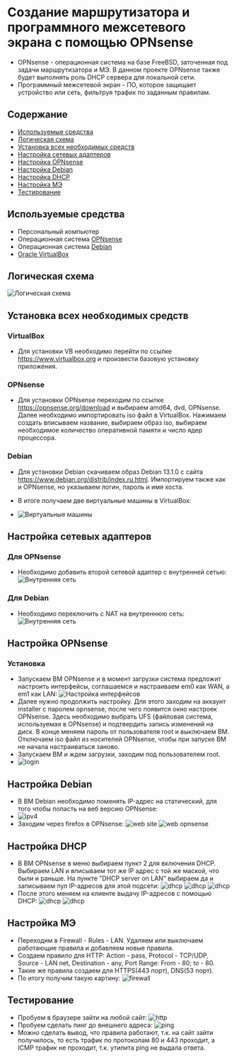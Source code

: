 # Создание маршрутизатора и программного межсетевого экрана с помощью OPNsense
- OPNsense - операционная система на базе FreeBSD, заточенная под задачи маршрутизатора и МЭ. В данном проекте OPNsense также будет выполнять роль DHCP сервера для локальной сети.
- Программный межсетевой экран - ПО, которое защищает устройство или сеть, фильтруя трафик по заданным правилам.

## Содержание
- [Используемые средства](#используемые-средства)
- [Логическая схема](#логическая-схема)
- [Установка всех необходимых средств](#установка-всех-необходимых-средств)
- [Настройка сетевых адаптеров](#настройка-сетевых-адаптеров)
- [Настройка OPNsense](#настройка-opnsense)
- [Настройка Debian](#настройка-debian)
- [Настройка DHCP](#настройка-dhcp)
- [Настройка МЭ](#настройка-мэ)
- [Тестирование](#тестирование)

## Используемые средства
- Персональный компьютер
- Операционная система [OPNsense](https://opnsense.org/download)
- Операционная система [Debian](https://www.debian.org/distrib/index.ru.html)
- [Oracle VirtualBox](https://www.virtualbox.org)


## Логическая схема
![Логическая схема](https://github.com/notforhealth/Network-engineering/blob/main/VM_OPNsense/images/logical_scheme.png)


## Установка всех необходимых средств
### VirtualBox
- Для установки VB необходимо перейти по ссылке https://www.virtualbox.org и произвести базовую установку приложения.
### OPNsense
- Для установки OPNsense переходим по ссылке https://opnsense.org/download и выбираем amd64, dvd, OPNsense. Далее необходимо импортировать iso файл в VirtualBox. Нажимаем создать вписываем название, выбираем образ iso, выбираем необходимое количество оперативной памяти и число ядер процессора.
### Debian
- Для установки Debian скачиваем образ Debian 13.1.0 с сайта https://www.debian.org/distrib/index.ru.html. Импортируем также как и OPNsense, но указываем логин, пароль и имя хоста.
- В итоге получаем две виртуальные машины в VirtualBox:

- ![Виртуальные машины](https://github.com/notforhealth/Network-engineering/blob/main/VM_OPNsense/images/VM.png)

## Настройка сетевых адаптеров
### Для OPNsense
- Необходимо добавить второй сетевой адаптер с внутренней сетью:
![Внутренняя сеть](https://github.com/notforhealth/Network-engineering/blob/main/VM_OPNsense/images/adapter_opnsense_first.png)
### Для Debian
- Необходимо переключить с NAT на внутреннюю сеть:
![Внутренняя сеть](https://github.com/notforhealth/Network-engineering/blob/main/VM_OPNsense/images/adapter_debian.png)


## Настройка OPNsense
### Установка
- Запускаем ВМ OPNsense и в момент загрузки система предложит настроить интерфейсы, соглашаемся и настраиваем em0 как WAN, а em1 как LAN:
![Настройка интерфейсов](https://github.com/notforhealth/Network-engineering/blob/main/VM_OPNsense/images/OPNsense/interfaces.png)
- Далее нужно продолжить настройку. Для этого заходим на аккаунт installer с паролем opnsense, после чего появится окно настроек OPNsense. Здесь необходимо выбрать UFS (файловая система, используемая в OPNsense) и подтвердить запись изменений на диск. В конце меняем пароль от пользователя root и выключаем ВМ. Отключаем iso файл из носителей OPNsense, чтобы при запуске ВМ не начала настраиваться заново.
- Запускаем ВМ и ждем загрузки, заходим под пользователем root.
- ![login](https://github.com/notforhealth/Network-engineering/blob/main/VM_OPNsense/images/OPNsense/login.png)
## Настройка Debian
- В ВМ Debian необходимо поменять IP-адрес на статический, для того чтобы попасть на веб версию OPNsense:
- ![ipv4](https://github.com/notforhealth/Network-engineering/blob/main/VM_OPNsense/images/debian/debian_changing_IP.png)
- Заходим через firefox в OPNsense:
![web site](https://github.com/notforhealth/Network-engineering/blob/main/VM_OPNsense/images/debian/debian_connection.png)
![web opnsense](https://github.com/notforhealth/Network-engineering/blob/main/VM_OPNsense/images/debian/login_OPNsense_web.png)


## Настройка DHCP
- В ВМ OPNsense в меню выбираем пункт 2 для включения DHCP. Выбираем LAN и вписываем тот же IP адрес с той же маской, что были и раньше. На пункте "DHCP server on LAN" выбираем да и записываем пул IP-адресов для этой подсети:
![dhcp](https://github.com/notforhealth/Network-engineering/blob/main/VM_OPNsense/images/OPNsense/OPNsense_changin_LAN_IP.png)
![dhcp](https://github.com/notforhealth/Network-engineering/blob/main/VM_OPNsense/images/OPNsense/OPNsense_changin_LAN_IP_2.png)
![dhcp](https://github.com/notforhealth/Network-engineering/blob/main/VM_OPNsense/images/OPNsense/OPNsense_changin_LAN_IP_3.png)
- После этого меняем на клиенте выдачу IP-адресов с помощью DHCP:
![dhcp](https://github.com/notforhealth/Network-engineering/blob/main/VM_OPNsense/images/debian/debian_changing_IP_DHCP.png)
![dhcp](https://github.com/notforhealth/Network-engineering/blob/main/VM_OPNsense/images/debian/debian_netrwork.png)
## Настройка МЭ
- Переходим в Firewall - Rules - LAN. Удаляем или выключаем работающие правила и добавляем новые правила.
- Создаем правило для HTTP: Action - pass, Protocol - TCP/UDP, Source - LAN net, Destination - any, Port Range: From - 80; to - 80.
- Такие же правила создаем для HTTPS(443 порт), DNS(53 порт).
- По итогу получим такую картину:
![firewall](https://github.com/notforhealth/Network-engineering/blob/main/VM_OPNsense/images/debian/firewall_LAN_rules.png)
## Тестирование
- Пробуем в браузере зайти на любой сайт:
![http](https://github.com/notforhealth/Network-engineering/blob/main/VM_OPNsense/images/debian/rules_test.png)
- Пробуем сделать пинг до внешнего адреса:
![ping](https://github.com/notforhealth/Network-engineering/blob/main/VM_OPNsense/images/debian/icmp_test.png)
- Можно сделать вывод, что правила работают, т.к. на сайт зайти получилось, то есть трафик по протоколам 80 и 443 проходит, а ICMP трафик не проходит, т.к. утилита ping не выдала ответа.













